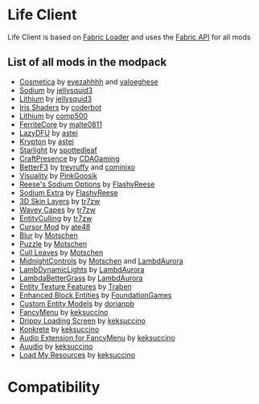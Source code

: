 # Life Client

Life Client is based on [Fabric Loader](https://fabricmc.net/) and uses the [Fabric API](https://modrinth.com/mod/fabric-api) for all mods

<h2>List of all mods in the modpack</h2>

- [Cosmetica](https://modrinth.com/mod/cosmetica) by [eyezahhhh](https://modrinth.com/user/eyezahhhh) and [valoeghese](https://modrinth.com/user/valoeghese)
- [Sodium](https://modrinth.com/mod/sodium) by [jellysquid3](https://modrinth.com/user/jellysquid3)
- [Lithium](https://modrinth.com/mod/lithium) by [jellysquid3](https://modrinth.com/user/jellysquid3)
- [Iris Shaders](https://modrinth.com/mod/iris) by [coderbot](https://modrinth.com/user/coderbot)
- [Lithium](https://modrinth.com/mod/lithium) by [comp500](https://modrinth.com/user/comp500)
- [FerriteCore](https://modrinth.com/mod/ferrite-core) by [malte0811](https://modrinth.com/user/malte0811)
- [LazyDFU](https://modrinth.com/mod/lazydfu) by [astei](https://modrinth.com/user/astei)
- [Krypton](https://modrinth.com/mod/krypton) by [astei](https://modrinth.com/user/astei)
- [Starlight](https://modrinth.com/mod/starlight) by [spottedleaf](https://modrinth.com/user/spottedleaf)
- [CraftPresence](https://modrinth.com/mod/craftpresence) by [CDAGaming](https://modrinth.com/user/CDAGaming)
- [BetterF3](https://modrinth.com/mod/betterf3) by [treyruffy](https://modrinth.com/user/treyruffy) and [cominixo](https://modrinth.com/user/cominixo)
- [Visuality](https://modrinth.com/mod/visuality) by [PinkGoosik](https://modrinth.com/user/PinkGoosik)
- [Reese's Sodium Options](https://modrinth.com/mod/reeses-sodium-options) by [FlashyReese](https://modrinth.com/user/FlashyReese)
- [Sodium Extra](https://modrinth.com/mod/sodium-extra) by [FlashyReese](https://modrinth.com/user/FlashyReese)
- [3D Skin Layers](https://modrinth.com/mod/3dskinlayers) by [tr7zw](https://modrinth.com/user/tr7zw)
- [Wavey Capes](https://modrinth.com/mod/wavey-capes) by [tr7zw](https://modrinth.com/user/tr7zw)
- [EntityCulling](https://modrinth.com/mod/entityculling) by [tr7zw](https://modrinth.com/user/tr7zw)
- [Cursor Mod](https://modrinth.com/mod/cursormod) by [ate48](https://modrinth.com/user/ate48)
- [Blur](https://modrinth.com/mod/blur-fabric) by [Motschen](https://modrinth.com/user/Motschen)
- [Puzzle](https://modrinth.com/mod/puzzle) by [Motschen](https://modrinth.com/user/Motschen)
- [Cull Leaves](https://modrinth.com/mod/cull-leaves) by [Motschen](https://modrinth.com/user/Motschen)
- [MidnightControls](https://modrinth.com/mod/midnightcontrols) by [Motschen](https://modrinth.com/user/Motschen) and [LambdAurora](https://modrinth.com/user/LambdAurora)
- [LambDynamicLights](https://modrinth.com/mod/lambdynamiclights) by [LambdAurora](https://modrinth.com/user/LambdAurora)
- [LambdaBetterGrass](https://modrinth.com/mod/lambdabettergrass) by [LambdAurora](https://modrinth.com/user/LambdAurora)
- [Entity Texture Features](https://modrinth.com/mod/entitytexturefeatures) by [Traben](https://modrinth.com/user/Traben)
- [Enhanced Block Entities](https://modrinth.com/mod/ebe) by [FoundationGames](https://modrinth.com/user/FoundationGames)
- [Custom Entity Models](https://modrinth.com/mod/cem) by [dorianpb](https://modrinth.com/user/dorianpb)
- [FancyMenu](https://modrinth.com/mod/fancymenu) by [keksuccino](https://modrinth.com/user/keksuccino)
- [Drippy Loading Screen](https://modrinth.com/mod/drippy-loading-screen) by [keksuccino](https://modrinth.com/user/keksuccino)
- [Konkrete](https://modrinth.com/mod/konkrete) by [keksuccino](https://modrinth.com/user/keksuccino)
- [Audio Extension for FancyMenu](https://modrinth.com/mod/audio-extension-for-fancymenu) by [keksuccino](https://modrinth.com/user/keksuccino)
- [Auudio](https://modrinth.com/mod/auudio) by [keksuccino](https://modrinth.com/user/keksuccino)
- [Load My Resources](https://modrinth.com/mod/load-my-resources) by [keksuccino](https://modrinth.com/user/keksuccino)


# Compatibility

